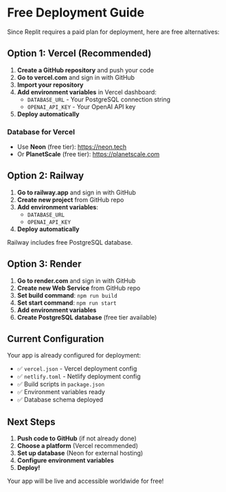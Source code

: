 # Free Deployment Guide

Since Replit requires a paid plan for deployment, here are free alternatives:

## Option 1: Vercel (Recommended)

1. **Create a GitHub repository** and push your code
2. **Go to vercel.com** and sign in with GitHub
3. **Import your repository**
4. **Add environment variables** in Vercel dashboard:
   - `DATABASE_URL` - Your PostgreSQL connection string
   - `OPENAI_API_KEY` - Your OpenAI API key
5. **Deploy automatically**

### Database for Vercel
- Use **Neon** (free tier): https://neon.tech
- Or **PlanetScale** (free tier): https://planetscale.com

## Option 2: Railway

1. **Go to railway.app** and sign in with GitHub
2. **Create new project** from GitHub repo
3. **Add environment variables**:
   - `DATABASE_URL`
   - `OPENAI_API_KEY`
4. **Deploy automatically**

Railway includes free PostgreSQL database.

## Option 3: Render

1. **Go to render.com** and sign in with GitHub
2. **Create new Web Service** from GitHub repo
3. **Set build command**: `npm run build`
4. **Set start command**: `npm run start`
5. **Add environment variables**
6. **Create PostgreSQL database** (free tier available)

## Current Configuration

Your app is already configured for deployment:
- ✅ `vercel.json` - Vercel deployment config
- ✅ `netlify.toml` - Netlify deployment config
- ✅ Build scripts in `package.json`
- ✅ Environment variables ready
- ✅ Database schema deployed

## Next Steps

1. **Push code to GitHub** (if not already done)
2. **Choose a platform** (Vercel recommended)
3. **Set up database** (Neon for external hosting)
4. **Configure environment variables**
5. **Deploy!**

Your app will be live and accessible worldwide for free!